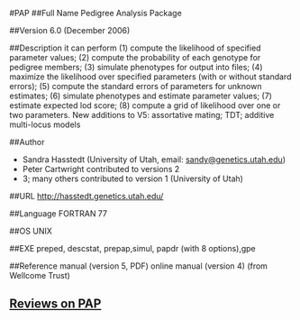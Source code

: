 #PAP
##Full Name
Pedigree Analysis Package

##Version
6.0 (December 2006)

##Description
it can perform (1) compute the likelihood of specified parameter values; (2) compute the probability of each genotype for pedigree members; (3) simulate phenotypes for output into files; (4) maximize the likelihood over specified parameters (with or without standard errors); (5) compute the standard errors of parameters for unknown estimates; (6) simulate phenotypes and estimate parameter values; (7) estimate expected lod score; (8) compute a grid of likelihood over one or two parameters. New additions to V5: assortative mating; TDT; additive multi-locus models

##Author
* Sandra Hasstedt (University of Utah, email: sandy@genetics.utah.edu)
* Peter Cartwright contributed to versions 2
* 3; many others contributed to version 1 (University of Utah)

##URL
http://hasstedt.genetics.utah.edu/

##Language
FORTRAN 77

##OS
UNIX

##EXE
preped, descstat, prepap,simul, papdr (with 8 options),gpe

##Reference
manual (version 5, PDF) online manual (version 4) (from Wellcome Trust)


## [Reviews on PAP](https://github.com/gaow/genetic-analysis-software/issues/367)